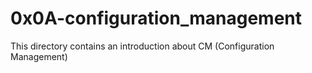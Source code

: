 # 0x0A-configuration_management
This directory contains an introduction about CM (Configuration Management)
